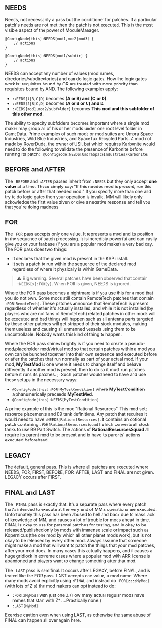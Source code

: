 ## NEEDS
Needs, not necessarily a pass but the conditioner for patches. If a particular patch's needs are not met then the patch is not executed. This is the most visible aspect of the power of ModuleManager.

```
@ConfigNode[this]:NEEDS[mod1,mod2|mod3] { 
	// actions
}

@ConfigNode[this]:NEEDS[mod1/subdir] { 
	// actions
}
``` 
NEEDS can accept any number of values (mod names, directories/subdirectories) and can do logic gates. How the logic gates work is: requisites bound by OR are treated with more priority than requisites bound by AND. The following examples apply:
* `:NEEDS[A|B,C|D]` becomes **(A or B) and (C or D)**.
* `:NEEDS[A|B|C,D]` becomes **(A or B or C) and D**.
* `:NEEDS[mod1,mod2/subfolder]` becomes **This mod and this subfolder of this other mod**.

The ability to specify subfolders becomes important where a single mod maker may group all of his or her mods under one root level folder in GameData. Prime examples of such mods or mod suites are Umbra Space Industries, Wild Blue Industries, and SpaceTux Recycled Parts.
A mod not made by RoverDude, the owner of USI, but which requires Karbonite would need to do the following to validate the presence of Karbonite before running its patch:
` @ConfigNode:NEEDS[UmbraSpaceIndustries/Karbonite]`

## BEFORE and AFTER

The `:BEFORE` and `:AFTER` passes inherit from `:NEEDS` but they only accept __one value__ at a time. These simply say: "If this needed mod is present, run this patch before or after that needed mod." If you specify more than one and try to do logic gates then your operation is invalid. MM will likely only ackowledge the first value given or give a negative response and tell you that you're doing madness.

## FOR

The `:FOR` pass accepts only one value. It represents a mod and its position in the sequence of patch processing. It is incredibly powerful and can easily give you or your fanbase (if you are a popular mod maker) a very bad day. The FOR pass does two things:
* It declares that the given mod is present in the KSP install.
* It sets a patch to run within the sequence of the declared mod regardless of where it physically is within GameData.

> :warning: Big warning. Several patches have been observed that contain `:NEEDS[x]:FOR[y]`. When FOR is given, NEEDS is ignored.


Where the FOR pass becomes a nightmare is if you use this for a mod that you do not own. Some mods still contain RemoteTech patches that contain `:FOR[RemoteTech]`. These patches announce that RemoteTech is present regardless of whether it's actually installed, and while it is not installed (by players who are not fans of RemoteTech) related patches in other mods will be executed and bad things will happen such as all antenna parts targeted by these other patches will get stripped of their stock modules, making them useless and causing all unmanned vessels using them to be uncontrollable. Nobody wants this kind of thing to happen.

Where the FOR pass shines brightly is if you need to create a pseudo-mod/placeholder mod/virtual mod so that certain patches within a mod you own can be bunched together into their own sequence and executed before or after the patches that run normally as part of your actual mod. If your mod, **MyTestMod** is one where it needs to change itself and behave differently if another mod is present, then to do so it must run patches before it runs its patches. ;) Such patches would need to have and use these setups in the necessary ways:
* `@ConfigNode[this]:FOR[MyTestCondition]` where **MyTestCondition** alphanumerically preceeds **MyTestMod**.
* `@ConfigNode[this]:NEEDS[MyTestCondition]`

A prime example of this is the mod "Rational Resources". This mod sets resource placements and B9 tank definitions. Any patch that requires it would need to have `:NEEDS[RationalResources]`. It contains an optional patch containing `:FOR[RationalResourcesSquad]` which converts all stock tanks to use B9 Part Switch. The actions of **RationalResourcesSquad** all require its parent mod to be present and to have its parents' actions executed beforehand.

## LEGACY

The default, general pass. This is where all patches are executed where NEEDS, FOR, FIRST, BEFORE, FOR, AFTER, LAST, and FINAL are not given. LEGACY occurs after FIRST.

## FINAL and LAST

The `:FINAL` pass is exactly that. It's a separate pass where every patch that's intended to execute at the very end of MM's operations are executed. Unfortunately this pass has been abused to hell and back due to mass lack of knowledge of MM, and causes a lot of trouble for mods ahead in time. FINAL is okay to use for personal patches for testing, and is okay to be released/published only by mods with immense scale or impact such as Kopernicus (the one mod by which all other planet mods work), but is not okay to be released by every other mod. Always assume that someone might make a mod that will want to patch the things that your mod patches, after your mod does. In many cases this actually happens, and it causes a huge gridlock in extreme cases where a popular mod with ARR license is abandoned and players want to change something after that mod.

The `:LAST` pass is semifinal. It occurs after LEGACY, before FINAL, and is teated like the FOR pass. LAST accepts one value, a mod name. Where many mods avoid explicitly using `:FINAL` and instead do `:FOR[zzzzMyMod]` (with lots of Z's) the mod makers can opt instead to do:
* `:FOR[zMyMod]` with just one Z (How many actual regular mods have names that start with Z? ....Practically none.)
* `:LAST[MyMod]`

Exercise caution even when using LAST, as otherwise the same abuse of FINAL can happen all over again here.


